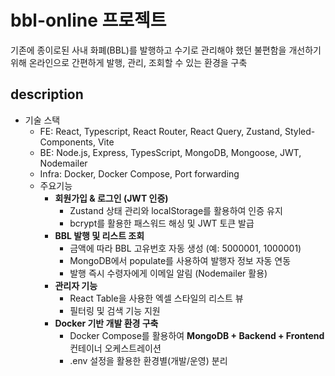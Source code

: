# bbl-online 프로젝트

기존에 종이로된 사내 화폐(BBL)를 발행하고 수기로 관리해야 했던 불편함을 개선하기 위해 온라인으로 간편하게 발행, 관리, 조회할 수 있는 환경을 구축

## description

- 기술 스택
  - FE: React, Typescript, React Router, React Query, Zustand, Styled-Components, Vite
  - BE: Node.js, Express, TypesScript, MongoDB, Mongoose, JWT, Nodemailer
  - Infra: Docker, Docker Compose, Port forwarding
  - 주요기능
    - **회원가입 & 로그인 (JWT 인증)**
      - Zustand 상태 관리와 localStorage를 활용하여 인증 유지
      - bcrypt를 활용한 패스워드 해싱 및 JWT 토큰 발급
    - **BBL 발행 및 리스트 조회**
      - 금액에 따라 BBL 고유번호 자동 생성 (예: 5000001, 1000001)
      - MongoDB에서 populate를 사용하여 발행자 정보 자동 연동
      - 발행 즉시 수령자에게 이메일 알림 (Nodemailer 활용)
    - **관리자 기능**
      - React Table을 사용한 엑셀 스타일의 리스트 뷰
      - 필터링 및 검색 기능 지원
    - **Docker 기반 개발 환경 구축**
      - Docker Compose를 활용하여 **MongoDB + Backend + Frontend** 컨테이너 오케스트레이션
      - .env 설정을 활용한 환경별(개발/운영) 분리
